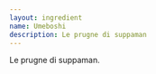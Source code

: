```yaml
---
layout: ingredient
name: Umeboshi
description: Le prugne di suppaman
---
```


Le prugne di suppaman.
